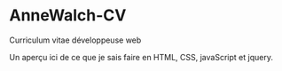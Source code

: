 # AnneWalch-CV
Curriculum vitae développeuse web

Un aperçu ici de ce que je sais faire en HTML, CSS, javaScript et jquery.
